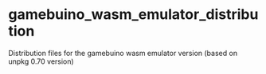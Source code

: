 # gamebuino_wasm_emulator_distribution
Distribution files for the gamebuino wasm emulator version (based on unpkg 0.70 version)
